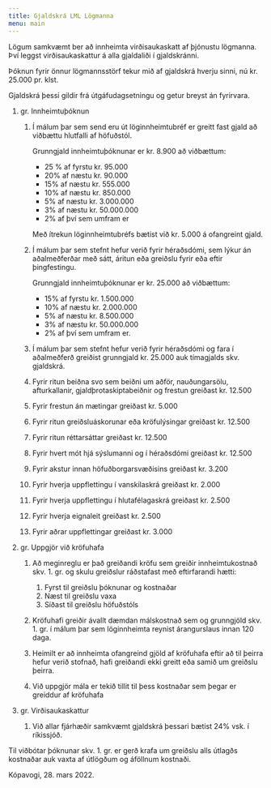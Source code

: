 ```yaml
---
title: Gjaldskrá LML Lögmanna
menu: main
---
```


Lögum samkvæmt ber að innheimta virðisaukaskatt af þjónustu lögmanna. Því leggst virðisaukaskattur á alla gjaldaliði í gjaldskránni.

Þóknun fyrir önnur lögmannsstörf tekur mið af gjaldskrá hverju sinni, nú kr. 25.000 pr. klst. 

Gjaldskrá þessi gildir frá útgáfudagsetningu og getur breyst án fyrirvara.

1. gr. Innheimtuþóknun

	1. Í málum þar sem send eru út löginnheimtubréf er greitt fast gjald að viðbættu hlutfalli af höfuðstól.

		Grunngjald innheimtuþóknunar er kr. 8.900 að viðbættum:

		- 25 % af fyrstu kr. 95.000 
		- 20% af næstu kr. 90.000
		- 15% af næstu kr. 555.000
		- 10% af næstu kr. 850.000 
		- 5% af næstu kr. 3.000.000 
		- 3% af næstu kr. 50.000.000
		- 2% af því sem umfram er

		Með ítrekun löginnheimtubréfs bætist við kr. 5.000 á ofangreint gjald.

	1. Í málum þar sem stefnt hefur verið fyrir héraðsdómi, sem lýkur án aðalmeðferðar með sátt, áritun eða greiðslu fyrir eða eftir þingfestingu.

		Grunngjald innheimtuþóknunar er kr. 25.000 að viðbættum:
		- 15% af fyrstu kr. 1.500.000 
		- 10% af næstu kr. 2.000.000 
		- 5% af næstu kr. 8.500.000 
		- 3% af næstu kr. 50.000.000
		- 2% af því sem umfram er. 

	1. Í málum þar sem stefnt hefur verið fyrir héraðsdómi og fara í aðalmeðferð greiðist grunngjald kr. 25.000 auk tímagjalds skv. gjaldskrá.
	1. Fyrir ritun beiðna svo sem beiðni um aðför, nauðungarsölu, afturkallanir, gjaldþrotaskiptabeiðnir og frestun greiðast kr. 12.500
	1. Fyrir frestun án mætingar greiðast kr. 5.000
	1. Fyrir ritun greiðsluáskorunar eða kröfulýsingar greiðast kr. 12.500
	1. Fyrir ritun réttarsáttar greiðast kr. 12.500
	1. Fyrir hvert mót hjá sýslumanni og í héraðsdómi greiðast kr. 12.500
	1. Fyrir akstur innan höfuðborgarsvæðisins greiðast kr. 3.200
	1. Fyrir hverja uppflettingu í vanskilaskrá greiðast kr. 2.000
	1. Fyrir hverja uppflettingu í hlutafélagaskrá greiðast kr. 2.500
	1. Fyrir hverja eignaleit greiðast kr. 2.500
	1. Fyrir aðrar uppflettingar greiðast kr. 3.000

		
2. gr. Uppgjör við kröfuhafa

	1. Að meginreglu er það greiðandi kröfu sem greiðir innheimtukostnað skv. 1. gr. og skulu greiðslur ráðstafast með eftirfarandi hætti:

		1. Fyrst til greiðslu þóknunar og kostnaðar
		1. Næst til greiðslu vaxa
		1. Síðast til greiðslu höfuðstóls 

	1. Kröfuhafi greiðir ávallt dæmdan málskostnað sem og grunngjöld skv. 1. gr. í málum þar sem löginnheimta reynist árangurslaus innan 120 daga.
	1. Heimilt er að innheimta ofangreind gjöld af kröfuhafa eftir að til þeirra hefur verið stofnað, hafi greiðandi ekki greitt eða samið um greiðslu þeirra. 
	1. Við uppgjör mála er tekið tillit til þess kostnaðar sem þegar er greiddur af kröfuhafa   

3. gr. Virðisaukaskattur

	1. Við allar fjárhæðir samkvæmt gjaldskrá þessari bætist 24% vsk. í ríkissjóð. 

Til viðbótar þóknunar skv. 1. gr. er gerð krafa um greiðslu alls útlagðs kostnaðar auk vaxta af útlögðum og áföllnum kostnaði.

Kópavogi, 28. mars 2022.


